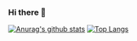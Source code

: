 ### Hi there 👋
[![Anurag's github stats](https://github-readme-stats.vercel.app/api?username=Kulasus&count_private=true&hide=issues&theme=radical)](https://github.com/anuraghazra/github-readme-stats)
[![Top Langs](https://github-readme-stats.vercel.app/api/top-langs/?username=Kulasus&layout=compact&theme=radical)](https://github.com/anuraghazra/github-readme-stats)




<!--
**Kulasus/Kulasus** is a ✨ _special_ ✨ repository because its `README.md` (this file) appears on your GitHub profile.

Here are some ideas to get you started:

- 🔭 I’m currently working on ...
- 🌱 I’m currently learning ...
- 👯 I’m looking to collaborate on ...
- 🤔 I’m looking for help with ...
- 💬 Ask me about ...
- 📫 How to reach me: ...
- 😄 Pronouns: ...
- ⚡ Fun fact: ...
-->
